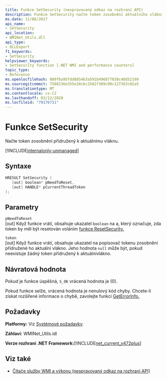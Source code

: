 ```yaml
---
title: Funkce SetSecurity (nespravovaný odkaz na rozhraní API)
description: Funkce SetSecurity načte token zosobnění aktuálního vlákna.
ms.date: 11/06/2017
api_name:
- SetSecurity
api_location:
- WMINet_Utils.dll
api_type:
- DLLExport
f1_keywords:
- SetSecurity
helpviewer_keywords:
- SetSecurity function [.NET WMI and performance counters]
topic_type:
- Reference
ms.openlocfilehash: 809f6a95fdd6854b3a591b496877838c48d52199
ms.sourcegitcommit: 7588136e355e10cbc2582f389c90c127363c02a5
ms.translationtype: MT
ms.contentlocale: cs-CZ
ms.lasthandoff: 03/12/2020
ms.locfileid: "79176731"
---
```

# <a name="setsecurity-function"></a>Funkce SetSecurity

Načte token zosobnění přidružený k aktuálnímu vláknu.

[!INCLUDE[internalonly-unmanaged](../../../../includes/internalonly-unmanaged.md)]

## <a name="syntax"></a>Syntaxe

```cpp
HRESULT SetSecurity (
   [out] boolean* pNeedToReset,
   [out] HANDLE* pCurrentThreadToken
);
```

## <a name="parameters"></a>Parametry

`pNeedToReset`\
[out] Když funkce vrátí, obsahuje ukazatel `boolean` na a, který označuje, zda token by měl být resetován voláním [funkce ResetSecurity.](resetsecurity.md)

`token`\
[out] Když funkce vrátí, obsahuje ukazatel na popisovač tokenu zosobnění přidružené ho aktuální vlákno. Jeho hodnota `null` může být, pokud neexistuje žádný token přidružený k aktuálnívlákno.

## <a name="return-value"></a>Návratová hodnota

Pokud je funkce úspěšná, `S_OK` vrácená hodnota je (0).

Pokud funkce selže, vrácená hodnota je nenulový kód chyby. Chcete-li získat rozšířené informace o chybě, zavolejte funkci [GetErrorInfo.](geterrorinfo.md)

## <a name="requirements"></a>Požadavky

 **Platformy:** Viz [Systémové požadavky](../../get-started/system-requirements.md).

 **Záhlaví:** WMINet_Utils.idl

 **Verze rozhraní .NET Framework:**[!INCLUDE[net_current_v472plus](../../../../includes/net-current-v472plus.md)]

## <a name="see-also"></a>Viz také

- [Čítače služby WMI a výkonu (nespravovaný odkaz na rozhraní API)](index.md)
